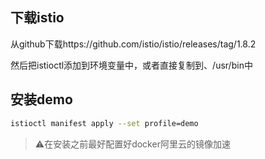 ## 下载istio

从github下载https://github.com/istio/istio/releases/tag/1.8.2

然后把istioctl添加到环境变量中，或者直接复制到、/usr/bin中

## 安装demo

```bash
istioctl manifest apply --set profile=demo
```

> :warning:在安装之前最好配置好docker阿里云的镜像加速